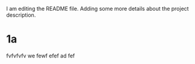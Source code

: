 I am editing the README file. Adding some more details about the project description.
# 1a
fvfvfvfv we fewf efef ad fef 
